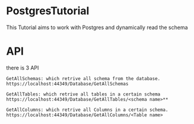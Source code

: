 # PostgresTutorial
This Tutorial aims to work with Postgres and dynamically read the schema

# API
there is 3 API

    GetAllSchemas: which retrive all schema from the database. 
    https://localhost:44349/Database/GetAllSchemas
    
    GetAllTables: which retrive all tables in a certain schema
    https://localhost:44349/Database/GetAllTables/<schema name>**
    
    GetAllColumns: which retrive all Columns in a certain schema.
    https://localhost:44349/Database/GetAllColumns/<Table name>
    
    
    
    
